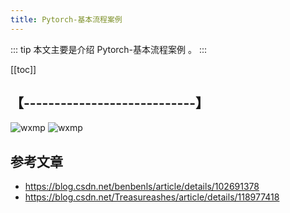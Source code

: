 ```yaml
---
title: Pytorch-基本流程案例
---
```


::: tip
本文主要是介绍 Pytorch-基本流程案例 。
:::

[[toc]]

## 【----------------------------】
<img class= "zoom-custom-imgs" :src="$withBase('/assets/img/bigdata/intro/intro-1.png')" alt="wxmp">
<img class= "zoom-custom-imgs" :src="$withBase('/assets/img/bigdata/techintro/intro-1.png')" alt="wxmp">


## 参考文章
* https://blog.csdn.net/benbenls/article/details/102691378
* https://blog.csdn.net/Treasureashes/article/details/118977418